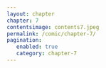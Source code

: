 ```yaml
---
layout: chapter
chapter: 7
contentsimage: contents7.jpeg
permalink: /comic/chapter-7/
pagination:
   enabled: true
   category: chapter-7
---
```

